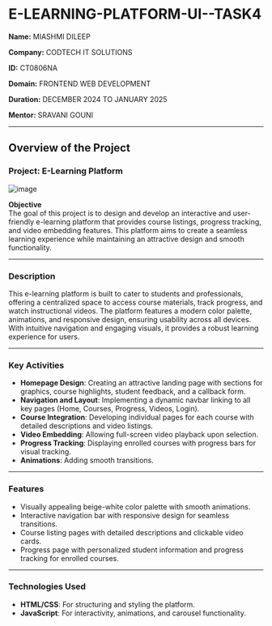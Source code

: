 # E-LEARNING-PLATFORM-UI--TASK4

**Name:**   MIASHMI DILEEP

**Company:** CODTECH IT SOLUTIONS  

**ID:** CT0806NA

**Domain:** FRONTEND WEB DEVELOPMENT

**Duration:** DECEMBER 2024 TO JANUARY 2025

**Mentor:** SRAVANI GOUNI

---

## **Overview of the Project**  

### **Project:** E-Learning Platform  

![image](https://github.com/user-attachments/assets/8e080ab7-252a-48aa-8723-02cb85b88f69)


**Objective**  
The goal of this project is to design and develop an interactive and user-friendly e-learning platform that provides course listings, progress tracking, and video embedding features. This platform aims to create a seamless learning experience while maintaining an attractive design and smooth functionality.  

---

### **Description**  
This e-learning platform is built to cater to students and professionals, offering a centralized space to access course materials, track progress, and watch instructional videos. The platform features a modern color palette, animations, and responsive design, ensuring usability across all devices. With intuitive navigation and engaging visuals, it provides a robust learning experience for users.  

---

### **Key Activities**  

- **Homepage Design**: Creating an attractive landing page with sections for graphics, course highlights, student feedback, and a callback form.  
- **Navigation and Layout**: Implementing a dynamic navbar linking to all key pages (Home, Courses, Progress, Videos, Login).  
- **Course Integration**: Developing individual pages for each course with detailed descriptions and video listings.  
- **Video Embedding**: Allowing full-screen video playback upon selection.  
- **Progress Tracking**: Displaying enrolled courses with progress bars for visual tracking.  
- **Animations**: Adding smooth transitions.  

---

### **Features**  

- Visually appealing beige-white color palette with smooth animations.  
- Interactive navigation bar with responsive design for seamless transitions.  
- Course listing pages with detailed descriptions and clickable video cards.  
- Progress page with personalized student information and progress tracking for enrolled courses.  

---

### **Technologies Used**  

- **HTML/CSS**: For structuring and styling the platform.  
- **JavaScript**: For interactivity, animations, and carousel functionality.  

